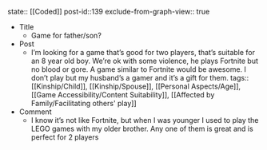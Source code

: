 state:: [[Coded]]
post-id::139
exclude-from-graph-view:: true

- Title
  - Game for father/son?
- Post
  - I’m looking for a game that’s good for two players, that’s suitable for an 8 year old boy. We’re ok with some violence, he plays Fortnite but no blood or gore. A game similar to Fortnite would be awesome. I don’t play but my husband’s a gamer and it’s a gift for them.
    tags:: [[Kinship/Child]], [[Kinship/Spouse]], [[Personal Aspects/Age]], [[Game Accessibility/Content Suitability]], [[Affected by Family/Facilitating others' play]]
- Comment
  - I know it’s not like Fortnite, but when I was younger I used to play the LEGO games with my older brother. Any one of them is great and is perfect for 2 players
